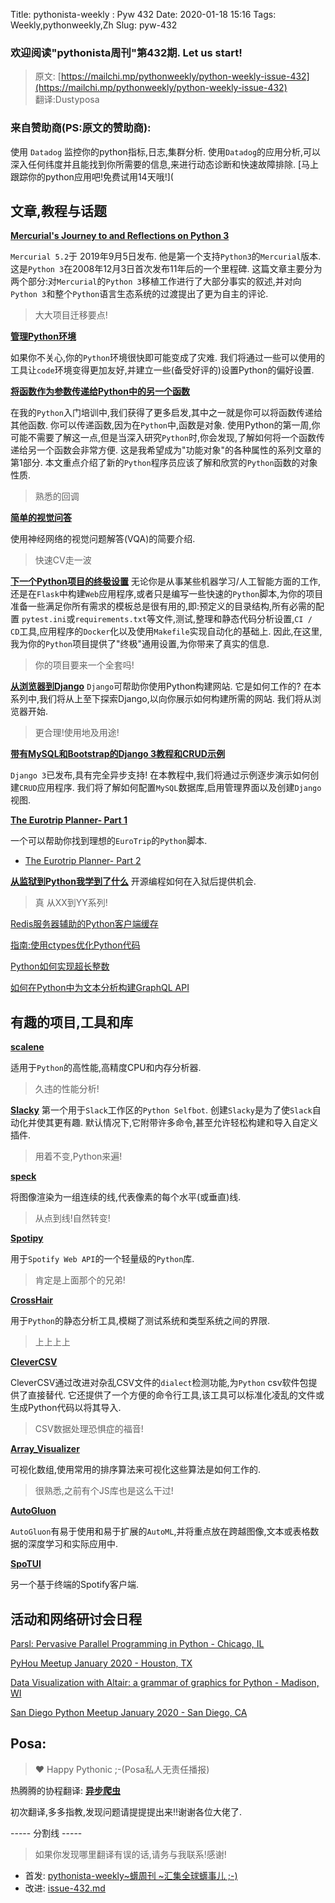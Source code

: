 Title: pythonista-weekly : Pyw 432
Date: 2020-01-18 15:16
Tags: Weekly,pythonweekly,Zh 
Slug: pyw-432

### 欢迎阅读"pythonista周刊"第432期. Let us start!


>原文: [https://mailchi.mp/pythonweekly/python-weekly-issue-432](https://mailchi.mp/pythonweekly/python-weekly-issue-432)  
>翻译:Dustyposa

### 来自赞助商(PS:原文的赞助商):

使用 `Datadog` 监控你的python指标,日志,集群分析. 使用`Datadog`的应用分析,可以深入任何纬度并且能找到你所需要的信息,来进行动态诊断和快速故障排除. [马上跟踪你的python应用吧!免费试用14天哦!](


## 文章,教程与话题

**[Mercurial's Journey to and Reflections on Python 3](https://gregoryszorc.com/blog/2020/01/13/mercurial's-journey-to-and-reflections-on-python-3/)**

`Mercurial 5.2`于 2019年9月5日发布. 他是第一个支持`Python3`的`Mercurial`版本. 这是`Python 3`在2008年12月3日首次发布11年后的一个里程碑. 这篇文章主要分为两个部分:对`Mercurial`的`Python 3`移植工作进行了大部分事实的叙述,并对向`Python 3`和整个`Python`语言生态系统的过渡提出了更为自主的评论. 

> 大大项目迁移要点!

**[管理Python环境](https://www.pluralsight.com/tech-blog/managing-python-environments/)**

如果你不关心,你的`Python`环境很快即可能变成了灾难. 我们将通过一些可以使用的工具让`code`环境变得更加友好,并建立一些(备受好评的)设置Python的偏好设置. 



**[将函数作为参数传递给Python中的另一个函数](https://treyhunner.com/2020/01/passing-functions-as-arguments/)**

在我的`Python`入门培训中,我们获得了更多启发,其中之一就是你可以将函数传递给其他函数.  你可以传递函数,因为在`Python`中,函数是对象.  使用Python的第一周,你可能不需要了解这一点,但是当深入研究`Python`时,你会发现,了解如何将一个函数传递给另一个函数会非常方便.  这是我希望成为"功能对象"的各种属性的系列文章的第1部分.  本文重点介绍了新的`Python`程序员应该了解和欣赏的`Python`函数的对象性质. 

> 熟悉的回调

**[简单的视觉问答](https://victorzhou.com/blog/easy-vqa/)**

使用神经网络的视觉问题解答(VQA)的简要介绍. 

> 快速CV走一波

**[下一个Python项目的终极设置](https://martinheinz.dev/blog/14)**
无论你是从事某些机器学习/人工智能方面的工作,还是在`Flask`中构建`Web`应用程序,或者只是编写一些快速的`Python`脚本,为你的项目准备一些满足你所有需求的模板总是很有用的,即:预定义的目录结构,所有必需的配置 `pytest.ini`或`requirements.txt`等文件,测试,整理和静态代码分析设置,`CI / CD`工具,应用程序的`Docker`化以及使用`Makefile`实现自动化的基础上.  因此,在这里,我为你的`Python`项目提供了"终极"通用设置,为你带来了真实的信息. 

> 你的项目要来一个全套吗!

**[从浏览器到Django](https://www.mattlayman.com/understand-django/browser-to-django/)**
`Django`可帮助你使用Python构建网站.  它是如何工作的? 在本系列中,我们将从上至下探索Django,以向你展示如何构建所需的网站.  我们将从浏览器开始. 

> 更合理!使用地及用途!

**[带有MySQL和Bootstrap的Django 3教程和CRUD示例](https://www.ahmedbouchefra.com/blog/django-3-tutorial-and-crud-example-with-mysql-and-bootstrap/)**

`Django 3`已发布,具有完全异步支持! 在本教程中,我们将通过示例逐步演示如何创建`CRUD`应用程序.  我们将了解如何配置`MySQL`数据库,启用管理界面以及创建`Django`视图. 



**[The Eurotrip Planner- Part 1](https://shreyasgokhale.com/tech-blog/eurotrip-planner-part-1)**

一个可以帮助你找到理想的`EuroTrip`的`Python`脚本. 

- [The Eurotrip Planner- Part 2](https://shreyasgokhale.com/tech-blog/eurotrip-planner-part-2)

**[从监狱到Python我学到了什么](https://opensource.com/article/20/1/prison-to-python)**
开源编程如何在入狱后提供机会. 

> 真 从XX到YY系列!

[Redis服务器辅助的Python客户端缓存](https://engineering.redislabs.com/posts/redis-assisted-client-side-caching-in-python/)

[指南:使用ctypes优化Python代码](https://samuelstevens.me/writing/optimizing-python-code-with-ctypes)

[Python如何实现超长整数](https://arpitbhayani.me/blogs/super-long-integers)

[如何在Python中为文本分析构建GraphQL API](https://atheros.ai/blog/how-to-build-graphql-api-for-text-analytics-in-python)



## 有趣的项目,工具和库

**[scalene](https://github.com/emeryberger/scalene)**

适用于`Python`的高性能,高精度CPU和内存分析器. 

> 久违的性能分析!



**[Slacky](https://github.com/M4cs/Slacky)**
第一个用于`Slack`工作区的`Python Selfbot`.  创建`Slacky`是为了使`Slack`自动化并使其更有趣.  默认情况下,它附带许多命令,甚至允许轻松构建和导入自定义插件. 

> 用着不变,Python来遍!

**[speck](https://github.com/lucashadfield/speck)**

将图像渲染为一组连续的线,代表像素的每个水平(或垂直)线. 

> 从点到线!自然转变!

**[Spotipy](https://github.com/plamere/spotipy)**

用于`Spotify Web API`的一个轻量级的`Python`库. 

> 肯定是上面那个的兄弟!

**[CrossHair](https://github.com/pschanely/CrossHair)**

用于`Python`的静态分析工具,模糊了测试系统和类型系统之间的界限. 

> 上上上上



**[CleverCSV](https://github.com/alan-turing-institute/CleverCSV)** 

CleverCSV通过改进对杂乱CSV文件的`dialect`检测功能,为`Python` csv软件包提供了直接替代.  它还提供了一个方便的命令行工具,该工具可以标准化凌乱的文件或生成Python代码以将其导入. 

> CSV数据处理恐惧症的福音!



**[Array_Visualizer](https://github.com/Sklyvan/Array_Visualizer)**

可视化数组,使用常用的排序算法来可视化这些算法是如何工作的. 

> 很熟悉,之前有个JS库也是这么干过!

**[AutoGluon](https://github.com/awslabs/autogluon)**

`AutoGluon`有易于使用和易于扩展的`AutoML`,并将重点放在跨越图像,文本或表格数据的深度学习和实际应用中. 

**[SpoTUI](https://github.com/ceuk/spotui)**

另一个基于终端的Spotify客户端. 



## 活动和网络研讨会日程

[Parsl: Pervasive Parallel Programming in Python - Chicago, IL](https://www.meetup.com/PyDataChi/events/267549801/)

[PyHou Meetup January 2020 - Houston, TX](https://www.meetup.com/python-14/events/ndcfkrybccbcc/)

[Data Visualization with Altair: a grammar of graphics for Python - Madison, WI](https://www.meetup.com/PyData-Madison/events/267088359/)

[San Diego Python Meetup January 2020 - San Diego, CA](https://www.meetup.com/pythonsd/events/xrtzkrybccbfc/)

## Posa:

> ❤️ Happy Pythonic ;-(Posa私人无责任播报)  

热腾腾的协程翻译: **[异步爬虫](https://github.com/Dustyposa/goSpider/blob/master/python_advance/%E7%BF%BB%E8%AF%91%E8%AE%A1%E5%88%92/%E5%BC%82%E6%AD%A5%E7%88%AC%E8%99%AB)**

初次翻译,多多指教,发现问题请提提提出来!!谢谢各位大佬了. 

----- 分割线 -----

> 如果你发现哪里翻译有误的话,请务与我联系!感谢!
>




- 首发: [pythonista-weekly~蠎周刊 ~汇集全球蠎事儿 ;-)](http://weekly.pychina.org/python-weekly/pyw-432.html)
- 改进: [issue-432.md](https://github.com/PyChina/weekly/blob/master/content/python-weekly/issue%23432.md)


